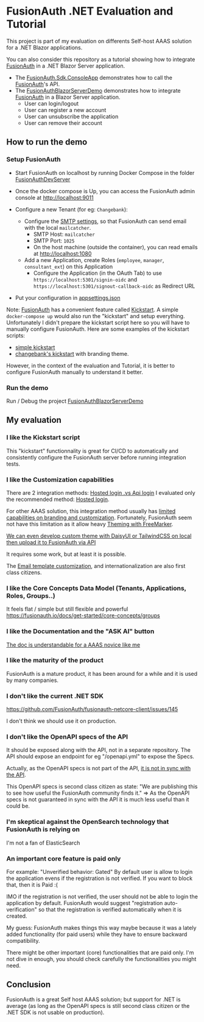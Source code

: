 # FusionAuth .NET Evaluation and Tutorial

This project is part of my evaluation on differents Self-host AAAS solution for a .NET Blazor applications.

You can also consider this repository as a tutorial showing how to integrate [FusionAuth] in a .NET Blazor Server application.

* The [FusionAuth.Sdk.ConsoleApp](./FusionAuth.Sdk.ConsoleApp) demonstrates how to call the [FusionAuth]'s API.
* The [FusionAuthBlazorServerDemo] demonstrates how to integrate [FusionAuth] in a Blazor Server application.
	* User can login/logout
	* User can register a new account
	* User can unsubscribe the application
	* User can remove their account

[FusionAuth]: https://fusionauth.io
[FusionAuthBlazorServerDemo]: ./FusionAuthBlazorServerDemo

## How to run the demo

### Setup FusionAuth

* Start FusionAuth on localhost by running Docker Compose in the folder [FusionAuthDevServer](./FusionAuthDevServer)
* Once the docker compose is Up, you can access the FusionAuth admin console at <http://localhost:9011>
* Configure a new Tenant (for eg: `Changebank`): 
	* Configure the [SMTP settings](https://fusionauth.io/docs/customize/email-and-messages/configure-email), so that FusionAuth can send email with the local `mailcatcher`.
		* SMTP Host: `mailcatcher`
		* SMTP Port: `1025`
		* On the host machine (outside the container), you can read emails at <http://localhost:1080>
	* Add a new Application, create Roles (`employee`, `manager`, `consultant_ext`) on this Application
		* Configure the Application (in the OAuth Tab) to use `https://localhost:5301/signin-oidc` and `https://localhost:5301/signout-callback-oidc` as Redirect URL
	
* Put your configuration in [appsettings.json](./FusionAuthBlazorServerDemo/appsettings.json)

Note: [FusionAuth] has a convenient feature called [Kickstart](https://fusionauth.io/docs/get-started/download-and-install/development/kickstart). 
A simple `docker-compose up` would also run the "kickstart" and setup everything. Unfortunately I didn't prepare the kickstart script here so you will have to 
manually configure FusionAuth. Here are some examples of the kickstart scripts: 

* [simple kickstart](https://github.com/FusionAuth/fusionauth-example-client-libraries/blob/main/kickstart/kickstart.json) 
* [changebank's kickstart](https://github.com/FusionAuth/fusionauth-quickstart-dotnet-web/blob/main/kickstart/kickstart.json) with branding theme.

However, in the context of the evaluation and Tutorial, it is better to configure FusionAuth manually to understand it better.

### Run the demo

Run / Debug the project [FusionAuthBlazorServerDemo]

## My evaluation

### I like the Kickstart script 

This "kickstart" functionnality is great for CI/CD to automatically and consistently configure the FusionAuth server before running integration tests.

### I like the Customization capabilities

There are 2 integration methods: [Hosted login .vs Api login](https://fusionauth.io/docs/get-started/core-concepts/hosted-login-vs-api-login)
I evaluated only the recommended method: [Hosted login](https://fusionauth.io/docs/get-started/core-concepts/integration-points#hosted-login-pages).

For other AAAS solution, this integration method usually has [limited capabilities on branding and customization](https://fusionauth.io/docs/customize/look-and-feel/simple-theme-editor). 
Fortunately, FusionAuth seem not have this limitation as it allow heavy [Theming with FreeMarker](https://fusionauth.io/docs/customize/look-and-feel/advanced-theme-editor). 

[We can even develop custom theme with DaisyUI or TailwindCSS on local then upload it to FusionAuth via API](https://fusionauth.io/docs/customize/look-and-feel/tailwind)

It requires some work, but at least it is possible.

The [Email template customization](https://fusionauth.io/docs/customize/email-and-messages/configuring-application-specific-email-templates), and internationalization are also first class citizens.

### I like the Core Concepts Data Model (Tenants, Applications, Roles, Groups..)

It feels flat / simple but still flexible and powerful
<https://fusionauth.io/docs/get-started/core-concepts/groups>

### I like the Documentation and the "ASK AI" button

[The doc is understandable for a AAAS novice like me](https://fusionauth.io/docs/quickstarts/quickstart-dotnet-web)

### I like the maturity of the product

FusionAuth is a mature product, it has been around for a while and it is used by many companies.

### I don't like the current .NET SDK

<https://github.com/FusionAuth/fusionauth-netcore-client/issues/145>

I don't think we should use it on production.

### I don't like the OpenAPI specs of the API

It should be exposed along with the API, not in a separate repository.
The API should expose an endpoint for eg "/openapi.yml" to expose the Specs.

Actually, as the OpenAPI specs is not part of the API, [it is not in sync with the API](https://github.com/FusionAuth/fusionauth-openapi/issues).

This OpenAPI specs is second class citizen as state: "We are publishing this to see how useful the FusionAuth community finds it."
=> As the OpenAPI specs is not guaranteed in sync with the API it is much less useful than it could be.

### I'm skeptical against the OpenSearch technology that FusionAuth is relying on

I'm not a fan of ElasticSearch

### An important core feature is paid only

For example: "Unverified behavior: Gated" 
By default user is allow to login the application evens if the registration is not verified. If you want to block that, then it is Paid :(

IMO if the registration is not verified, the user should not be able to login the application by default.
FusionAuth would suggest "registration auto-verification" so that the registration is verified automatically when it is created.

My guess: FusionAuth makes things this way maybe because it was a lately added functionality (for paid users) while they have to ensure backward compatibility.

There might be other important (core) functionalities that are paid only. I'm not dive in enough, you should check carefully the functionalities you might need.

## Conclusion

FusionAuth is a great Self host AAAS solution; but support for .NET is average (as long as the OpenAPI specs is still second class citizen or the .NET SDK is not usable on production).